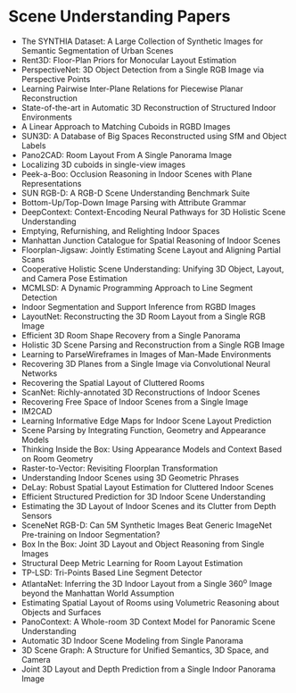 # Scene Understanding Papers

<ul>

                             

 <li><a target="_blank" href="https://github.com/manjunath5496/Scene-Understanding-Papers/blob/master/s(1).pdf" style="text-decoration:none;">The SYNTHIA Dataset: A Large Collection of Synthetic Images for Semantic Segmentation of Urban Scenes</a></li>

 <li><a target="_blank" href="https://github.com/manjunath5496/Scene-Understanding-Papers/blob/master/s(2).pdf" style="text-decoration:none;">Rent3D: Floor-Plan Priors for Monocular Layout Estimation</a></li>

<li><a target="_blank" href="https://github.com/manjunath5496/Scene-Understanding-Papers/blob/master/s(3).pdf" style="text-decoration:none;">PerspectiveNet: 3D Object Detection from a Single RGB Image via Perspective Points</a></li>
 <li><a target="_blank" href="https://github.com/manjunath5496/Scene-Understanding-Papers/blob/master/s(4).pdf" style="text-decoration:none;">Learning Pairwise Inter-Plane Relations for Piecewise Planar Reconstruction</a></li>                              
<li><a target="_blank" href="https://github.com/manjunath5496/Scene-Understanding-Papers/blob/master/s(5).pdf" style="text-decoration:none;">State-of-the-art in Automatic 3D Reconstruction of Structured Indoor Environments</a></li>
<li><a target="_blank" href="https://github.com/manjunath5496/Scene-Understanding-Papers/blob/master/s(6).pdf" style="text-decoration:none;">A Linear Approach to Matching Cuboids in RGBD Images</a></li>
 <li><a target="_blank" href="https://github.com/manjunath5496/Scene-Understanding-Papers/blob/master/s(7).pdf" style="text-decoration:none;">SUN3D: A Database of Big Spaces Reconstructed using SfM and Object Labels</a></li>

 <li><a target="_blank" href="https://github.com/manjunath5496/Scene-Understanding-Papers/blob/master/s(8).pdf" style="text-decoration:none;"> Pano2CAD: Room Layout From A Single Panorama Image</a></li>
   <li><a target="_blank" href="https://github.com/manjunath5496/Scene-Understanding-Papers/blob/master/s(9).pdf" style="text-decoration:none;">Localizing 3D cuboids in single-view images</a></li>
  
   
 <li><a target="_blank" href="https://github.com/manjunath5496/Scene-Understanding-Papers/blob/master/s(10).pdf" style="text-decoration:none;">Peek-a-Boo: Occlusion Reasoning in Indoor Scenes with Plane Representations </a></li>                              
<li><a target="_blank" href="https://github.com/manjunath5496/Scene-Understanding-Papers/blob/master/s(11).pdf" style="text-decoration:none;">SUN RGB-D: A RGB-D Scene Understanding Benchmark Suite</a></li>
<li><a target="_blank" href="https://github.com/manjunath5496/Scene-Understanding-Papers/blob/master/s(12).pdf" style="text-decoration:none;">Bottom-Up/Top-Down Image Parsing with Attribute Grammar</a></li>
<li><a target="_blank" href="https://github.com/manjunath5496/Scene-Understanding-Papers/blob/master/s(13).pdf" style="text-decoration:none;">DeepContext: Context-Encoding Neural Pathways for 3D Holistic Scene Understanding</a></li>

<li><a target="_blank" href="https://github.com/manjunath5496/Scene-Understanding-Papers/blob/master/s(14).pdf" style="text-decoration:none;">Emptying, Refurnishing, and Relighting Indoor Spaces</a></li>
                              
<li><a target="_blank" href="https://github.com/manjunath5496/Scene-Understanding-Papers/blob/master/s(15).pdf" style="text-decoration:none;">Manhattan Junction Catalogue for Spatial Reasoning of Indoor Scenes</a></li>

<li><a target="_blank" href="https://github.com/manjunath5496/Scene-Understanding-Papers/blob/master/s(16).pdf" style="text-decoration:none;">Floorplan-Jigsaw: Jointly Estimating Scene Layout and Aligning Partial Scans</a></li>

  <li><a target="_blank" href="https://github.com/manjunath5496/Scene-Understanding-Papers/blob/master/s(17).pdf" style="text-decoration:none;">Cooperative Holistic Scene Understanding: Unifying 3D Object, Layout, and Camera Pose Estimation</a></li>   
  
<li><a target="_blank" href="https://github.com/manjunath5496/Scene-Understanding-Papers/blob/master/s(18).pdf" style="text-decoration:none;">MCMLSD: A Dynamic Programming Approach to Line Segment Detection</a></li> 

  
<li><a target="_blank" href="https://github.com/manjunath5496/Scene-Understanding-Papers/blob/master/s(19).pdf" style="text-decoration:none;">Indoor Segmentation and Support Inference from RGBD Images</a></li> 

<li><a target="_blank" href="https://github.com/manjunath5496/Scene-Understanding-Papers/blob/master/s(20).pdf" style="text-decoration:none;">LayoutNet: Reconstructing the 3D Room Layout from a Single RGB Image</a></li>

<li><a target="_blank" href="https://github.com/manjunath5496/Scene-Understanding-Papers/blob/master/s(21).pdf" style="text-decoration:none;">Efficient 3D Room Shape Recovery from a Single Panorama</a></li>
<li><a target="_blank" href="https://github.com/manjunath5496/Scene-Understanding-Papers/blob/master/s(22).pdf" style="text-decoration:none;">Holistic 3D Scene Parsing and Reconstruction from a Single RGB Image</a></li> 
 <li><a target="_blank" href="https://github.com/manjunath5496/Scene-Understanding-Papers/blob/master/s(23).pdf" style="text-decoration:none;">Learning to ParseWireframes in Images of Man-Made Environments</a></li> 
 

   <li><a target="_blank" href="https://github.com/manjunath5496/Scene-Understanding-Papers/blob/master/s(24).pdf" style="text-decoration:none;">Recovering 3D Planes from a Single Image via Convolutional Neural Networks</a></li>
 
   <li><a target="_blank" href="https://github.com/manjunath5496/Scene-Understanding-Papers/blob/master/s(25).pdf" style="text-decoration:none;">Recovering the Spatial Layout of Cluttered Rooms</a></li>                              
 <li><a target="_blank" href="https://github.com/manjunath5496/Scene-Understanding-Papers/blob/master/s(26).pdf" style="text-decoration:none;">ScanNet: Richly-annotated 3D Reconstructions of Indoor Scenes</a></li>
 <li><a target="_blank" href="https://github.com/manjunath5496/Scene-Understanding-Papers/blob/master/s(27).pdf" style="text-decoration:none;">Recovering Free Space of Indoor Scenes from a Single Image</a></li>
   
 
   <li><a target="_blank" href="https://github.com/manjunath5496/Scene-Understanding-Papers/blob/master/s(28).pdf" style="text-decoration:none;">IM2CAD</a></li>
 
   <li><a target="_blank" href="https://github.com/manjunath5496/Scene-Understanding-Papers/blob/master/s(29).pdf" style="text-decoration:none;">Learning Informative Edge Maps for Indoor Scene Layout Prediction </a></li>                              

  <li><a target="_blank" href="https://github.com/manjunath5496/Scene-Understanding-Papers/blob/master/s(30).pdf" style="text-decoration:none;">Scene Parsing by Integrating Function, Geometry and Appearance Models</a></li>
 
   <li><a target="_blank" href="https://github.com/manjunath5496/Scene-Understanding-Papers/blob/master/s(31).pdf" style="text-decoration:none;">Thinking Inside the Box: Using Appearance Models and Context Based on Room Geometry</a></li> 
    <li><a target="_blank" href="https://github.com/manjunath5496/Scene-Understanding-Papers/blob/master/s(32).pdf" style="text-decoration:none;">Raster-to-Vector: Revisiting Floorplan Transformation</a></li> 

   <li><a target="_blank" href="https://github.com/manjunath5496/Scene-Understanding-Papers/blob/master/s(33).pdf" style="text-decoration:none;">Understanding Indoor Scenes using 3D Geometric Phrases</a></li>                              

  <li><a target="_blank" href="https://github.com/manjunath5496/Scene-Understanding-Papers/blob/master/s(34).pdf" style="text-decoration:none;">DeLay: Robust Spatial Layout Estimation for Cluttered Indoor Scenes</a></li> 
 
  <li><a target="_blank" href="https://github.com/manjunath5496/Scene-Understanding-Papers/blob/master/s(35).pdf" style="text-decoration:none;">Efficient Structured Prediction for 3D Indoor Scene Understanding</a></li> 

  <li><a target="_blank" href="https://github.com/manjunath5496/Scene-Understanding-Papers/blob/master/s(36).pdf" style="text-decoration:none;">Estimating the 3D Layout of Indoor Scenes and its Clutter from Depth Sensors</a></li> 
 
<li><a target="_blank" href="https://github.com/manjunath5496/Scene-Understanding-Papers/blob/master/s(37).pdf" style="text-decoration:none;">SceneNet RGB-D: Can 5M Synthetic Images Beat Generic ImageNet Pre-training on Indoor Segmentation?</a></li>
 <li><a target="_blank" href="https://github.com/manjunath5496/Scene-Understanding-Papers/blob/master/s(38).pdf" style="text-decoration:none;">Box In the Box: Joint 3D Layout and Object Reasoning from Single Images</a></li>
<li><a target="_blank" href="https://github.com/manjunath5496/Scene-Understanding-Papers/blob/master/s(39).pdf" style="text-decoration:none;">Structural Deep Metric Learning for Room Layout Estimation</a></li>
 <li><a target="_blank" href="https://github.com/manjunath5496/Scene-Understanding-Papers/blob/master/s(40).pdf" style="text-decoration:none;">TP-LSD: Tri-Points Based Line Segment Detector</a></li>                              
<li><a target="_blank" href="https://github.com/manjunath5496/Scene-Understanding-Papers/blob/master/s(41).pdf" style="text-decoration:none;">AtlantaNet: Inferring the 3D Indoor Layout from a Single 360<sup>o</sup> Image beyond the Manhattan World Assumption</a></li>
<li><a target="_blank" href="https://github.com/manjunath5496/Scene-Understanding-Papers/blob/master/s(42).pdf" style="text-decoration:none;">Estimating Spatial Layout of Rooms using Volumetric Reasoning about Objects and Surfaces</a></li>
 
  <li><a target="_blank" href="https://github.com/manjunath5496/Scene-Understanding-Papers/blob/master/s(43).pdf" style="text-decoration:none;">PanoContext: A Whole-room 3D Context Model for Panoramic Scene Understanding</a></li>
 <li><a target="_blank" href="https://github.com/manjunath5496/Scene-Understanding-Papers/blob/master/s(44).pdf" style="text-decoration:none;">Automatic 3D Indoor Scene Modeling from Single Panorama</a></li>
   <li><a target="_blank" href="https://github.com/manjunath5496/Scene-Understanding-Papers/blob/master/s(45).pdf" style="text-decoration:none;">3D Scene Graph: A Structure for Unified Semantics, 3D Space, and Camera</a></li>  
   
<li><a target="_blank" href="https://github.com/manjunath5496/Scene-Understanding-Papers/blob/master/s(46).pdf" style="text-decoration:none;">Joint 3D Layout and Depth Prediction from a Single Indoor Panorama Image</a></li> 
                             
</ul>
